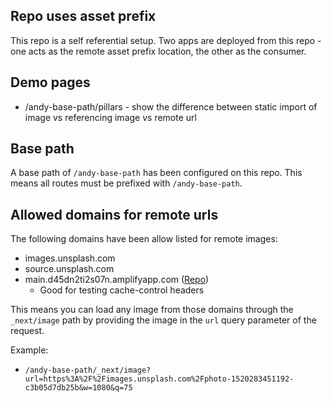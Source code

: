## Repo uses asset prefix

This repo is a self referential setup. Two apps are deployed from this repo - one acts as the remote asset prefix location, the other as the consumer.

## Demo pages

- /andy-base-path/pillars - show the difference between static import of image vs referencing image vs remote url

## Base path

A base path of `/andy-base-path` has been configured on this repo. This means all routes must be prefixed with `/andy-base-path`.

## Allowed domains for remote urls

The following domains have been allow listed for remote images:

- images.unsplash.com
- source.unsplash.com
- main.d45dn2ti2s07n.amplifyapp.com ([Repo](https://github.com/aws-aemilia/CacheControlAhio-IntegrationTest-DoNotTouch))
  - Good for testing cache-control headers

This means you can load any image from those domains through the `_next/image` path by providing the image in the `url` query parameter of the request.

Example:

- `/andy-base-path/_next/image?url=https%3A%2F%2Fimages.unsplash.com%2Fphoto-1520283451192-c3b05d7db25b&w=1080&q=75`

